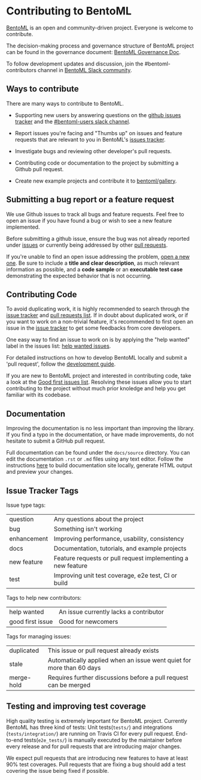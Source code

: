 # Contributing to BentoML

[BentoML](https://github.com/bentoml/BentoML) is an open and community-driven project. Everyone is welcome to contribute.

The decision-making process and governance structure of BentoML project can be found in the governance document: [BentoML Governance Doc](https://github.com/bentoml/BentoML/blob/main/GOVERNANCE.md).

To follow development updates and discussion, join the #bentoml-contributors channel in [BentoML Slack community](https://join.slack.bentoml.org).


## Ways to contribute

There are many ways to contribute to BentoML.

* Supporting new users by answering questions on the
    [github issues tracker](https://github.com/bentoml/BentoML/issues) and the 
    [#bentoml-users slack channel](https://join.slack.bentoml.org).
 
* Report issues you're facing and "Thumbs up" on issues and feature requests that are 
    relevant to you in BentoML's [issues tracker](https://github.com/bentoml/BentoML/issues).
 
* Investigate bugs and reviewing other developer's pull requests.

* Contributing code or documentation to the project by submitting a Github pull request.

* Create new example projects and contribute it to [bentoml/gallery](https://github.com/bentoml/gallery).



## Submitting a bug report or a feature request

We use Github issues to track all bugs and feature requests. Feel free to open an issue
if you have found a bug or wish to see a new feature implemented.

Before submitting a github issue, ensure the bug was not already reported under 
[issues](https://github.com/bentoml/bentoml/issues) or currently being addressed by 
other [pull requests](https://github.com/bentoml/BentoML/pulls).

If you're unable to find an open issue addressing the problem,
[open a new one](https://github.com/bentoml/bentoml/issues/new). Be sure to
include a **title and clear description**, as much relevant information as
possible, and a **code sample** or an **executable test case** demonstrating
the expected behavior that is not occurring.


## Contributing Code

To avoid duplicating work, it is highly recommended to search through the 
[issue tracker](https://github.com/bentoml/bentoml/issues) and 
[pull requests list](https://github.com/bentoml/BentoML/pulls). If in doubt about
duplicated work, or if you want to work on a non-trivial feature, it's recommended to 
first open an issue in the [issue tracker](https://github.com/bentoml/bentoml/issues)
to get some feedbacks from core developers.

One easy way to find an issue to work on is by applying the "help wanted" label in the
issues list: [help wanted issues](https://github.com/bentoml/BentoML/issues?q=is%3Aopen+is%3Aissue+label%3A%22help+wanted%22).

For detailed instructions on how to develop BentoML locally and submit a 'pull request',
follow the [development guide](https://github.com/bentoml/BentoML/blob/main/DEVELOPMENT.md).

If you are new to BentoML project and interested in contributing code, take a look at
the [Good first issues list](https://github.com/bentoml/BentoML/issues?q=is%3Aopen+is%3Aissue+label%3A%22good+first+issue%22).
Resolving these issues allow you to start contributing to the project without much
prior knoledge and help you get familiar with its codebase.


## Documentation

Improving the documentation is no less important than improving the library. If you find
a typo in the documentation, or have made improvements, do not hesitate to submit a 
GitHub pull request. 

Full documentation can be found under the `docs/source` directory. You can edit the
documentation `.rst` or `.md` files using any text editor. Follow the instructions 
[here](https://github.com/bentoml/BentoML/blob/main/DEVELOPMENT.md#how-to-edit-run-build-documentation-site)
to build documentation site locally, generate HTML output and preview your changes.

## Issue Tracker Tags

Issue type tags:

|     |     |
| --- | --- |
| question | Any questions about the project |
| bug | Something isn't working |
| enhancement | Improving performance, usability, consistency |
| docs | Documentation, tutorials, and example projects |
| new feature | Feature requests or pull request implementing a new feature |
| test | Improving unit test coverage, e2e test, CI or build |

Tags to help new contributors:

|     |     |
| --- | --- |
| help wanted | An issue currently lacks a contributor |
| good first issue | Good for newcomers |

Tags for managing issues:

|     |     |
| --- | --- |
| duplicated | This issue or pull request already exists |
| stale | Automatically applied when an issue went quiet for more than 60 days |
| merge-hold | Requires further discussions before a pull request can be merged |


## Testing and improving test coverage

High quality testing is extremely important for BentoML project. Currently BentoML has
three kind of tests: Unit tests(`tests/`) and integrations (`tests/integration/`) are
running on Travis CI for every pull request.  End-to-end tests(`e2e_tests/`) is manually
executed by the maintainer before every release and for pull requests that are 
introducing major changes.

We expect pull requests that are introducing new features to have at least 90% test 
coverages. Pull requests that are fixing a bug should add a test covering the issue
being fixed if possible.
